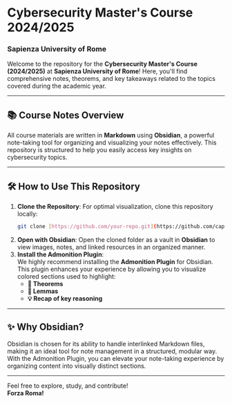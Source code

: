 
# Cybersecurity Master's Course 2024/2025  
### Sapienza University of Rome

Welcome to the repository for the **Cybersecurity Master's Course (2024/2025)** at **Sapienza University of Rome**! Here, you'll find comprehensive notes, theorems, and key takeaways related to the topics covered during the academic year.

---

## 📚 **Course Notes Overview**
All course materials are written in **Markdown** using **Obsidian**, a powerful note-taking tool for organizing and visualizing your notes effectively. This repository is structured to help you easily access key insights on cybersecurity topics.

---

## 🛠 **How to Use This Repository**

1. **Clone the Repository**: For optimal visualization, clone this repository locally:
    ```bash
    git clone [https://github.com/your-repo.git](https://github.com/cappuu02/Cybersecurity-Sapienza)
    ```
2. **Open with Obsidian**: Open the cloned folder as a vault in **Obsidian** to view images, notes, and linked resources in an organized manner.
3. **Install the Admonition Plugin**:  
   We highly recommend installing the **Admonition Plugin** for Obsidian. This plugin enhances your experience by allowing you to visualize colored sections used to highlight:
   - **📘 Theorems**
   - **📗 Lemmas**
   - **💡 Recap of key reasoning**
   
---

## ✨ **Why Obsidian?**
Obsidian is chosen for its ability to handle interlinked Markdown files, making it an ideal tool for note management in a structured, modular way. With the Admonition Plugin, you can elevate your note-taking experience by organizing content into visually distinct sections.

---

Feel free to explore, study, and contribute!  
**Forza Roma!**
